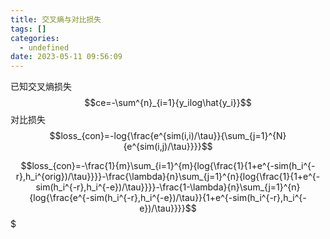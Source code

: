 ```yaml
---
title: 交叉熵与对比损失
tags: []
categories:
  - undefined
date: 2023-05-11 09:56:09
---
```

已知交叉熵损失
$$ce=-\sum^{n}_{i=1}{y_ilog\hat{y_i}}$$
对比损失
$$loss_{con}=-log{\frac{e^{sim(i,i)/\tau}}{\sum_{j=1}^{N}{e^{sim(i,j)/\tau}}}}$$


$$loss_{con}=-\frac{1}{m}\sum_{i=1}^{m}{log{\frac{1}{1+e^{-sim(h_i^{-r},h_i^{orig})/\tau}}}}-\frac{\lambda}{n}\sum_{j=1}^{n}{log{\frac{1}{1+e^{-sim(h_i^{-r},h_i^{-e})/\tau}}}}-\frac{1-\lambda}{n}\sum_{j=1}^{n}{log{\frac{e^{-sim(h_i^{-r},h_i^{-e})/\tau}}{1+e^{-sim(h_i^{-r},h_i^{-e})/\tau}}}}$$$
